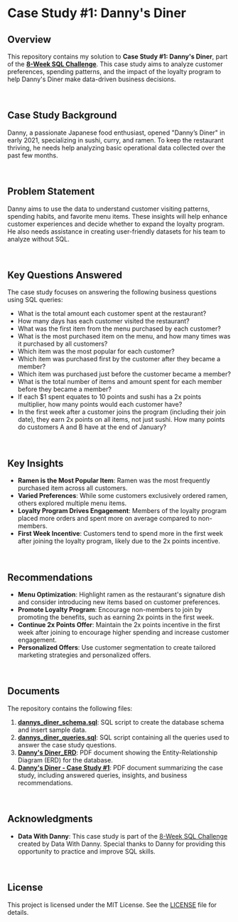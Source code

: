 # Case Study #1: Danny's Diner

## Overview
This repository contains my solution to **Case Study #1: Danny's Diner**, part of the **[8-Week SQL Challenge](https://8weeksqlchallenge.com)**. This case study aims to analyze customer preferences, spending patterns, and the impact of the loyalty program to help Danny's Diner make data-driven business decisions.

<br>

## Case Study Background
Danny, a passionate Japanese food enthusiast, opened "Danny’s Diner" in early 2021, specializing in sushi, curry, and ramen. To keep the restaurant thriving, he needs help analyzing basic operational data collected over the past few months.

<br>

## Problem Statement
Danny aims to use the data to understand customer visiting patterns, spending habits, and favorite menu items. These insights will help enhance customer experiences and decide whether to expand the loyalty program. He also needs assistance in creating user-friendly datasets for his team to analyze without SQL.

<br>

## Key Questions Answered
The case study focuses on answering the following business questions using SQL queries:

- What is the total amount each customer spent at the restaurant?
- How many days has each customer visited the restaurant?
- What was the first item from the menu purchased by each customer?
- What is the most purchased item on the menu, and how many times was it purchased by all customers?
- Which item was the most popular for each customer?
- Which item was purchased first by the customer after they became a member?
- Which item was purchased just before the customer became a member?
- What is the total number of items and amount spent for each member before they became a member?
- If each $1 spent equates to 10 points and sushi has a 2x points multiplier, how many points would each customer have?
- In the first week after a customer joins the program (including their join date), they earn 2x points on all items, not just sushi. How many points do customers A and B have at the end of January?

<br>

## Key Insights
- **Ramen is the Most Popular Item**: Ramen was the most frequently purchased item across all customers.
- **Varied Preferences**: While some customers exclusively ordered ramen, others explored multiple menu items.
- **Loyalty Program Drives Engagement**: Members of the loyalty program placed more orders and spent more on average compared to non-members.
- **First Week Incentive**: Customers tend to spend more in the first week after joining the loyalty program, likely due to the 2x points incentive.

<br>

## Recommendations
- **Menu Optimization**: Highlight ramen as the restaurant's signature dish and consider introducing new items based on customer preferences.
- **Promote Loyalty Program**: Encourage non-members to join by promoting the benefits, such as earning 2x points in the first week.
- **Continue 2x Points Offer**: Maintain the 2x points incentive in the first week after joining to encourage higher spending and increase customer engagement.
- **Personalized Offers**: Use customer segmentation to create tailored marketing strategies and personalized offers.

<br>

## Documents
The repository contains the following files:
1. **[dannys_diner_schema.sql](https://github.com/angelaboo/8-week-sql-challenge/blob/84c8749df5123ff450fb3c9fc1398daf882cd954/Case%20Study%20%231%20-%20Danny's%20Diner/dannys_diner_schema.sql)**: SQL script to create the database schema and insert sample data.
2. **[dannys_diner_queries.sql](https://github.com/angelaboo/8-week-sql-challenge/blob/84c8749df5123ff450fb3c9fc1398daf882cd954/Case%20Study%20%231%20-%20Danny's%20Diner/dannys_diner_queries.sql)**: SQL script containing all the queries used to answer the case study questions.
3. **[Danny's Diner_ERD](https://github.com/angelaboo/8-week-sql-challenge/blob/84c8749df5123ff450fb3c9fc1398daf882cd954/Case%20Study%20%231%20-%20Danny's%20Diner/Danny's%20Diner_ERD.pdf)**: PDF document showing the Entity-Relationship Diagram (ERD) for the database.
4. **[Danny's Diner - Case Study #1](https://github.com/angelaboo/8-week-sql-challenge/blob/84c8749df5123ff450fb3c9fc1398daf882cd954/Case%20Study%20%231%20-%20Danny's%20Diner/Danny's%20Diner%20-%20Case%20Study%20%231.pdf)**: PDF document summarizing the case study, including answered queries, insights, and business recommendations.


<br>

## Acknowledgments
- **Data With Danny**: This case study is part of the [8-Week SQL Challenge](https://8weeksqlchallenge.com/) created by Data With Danny. Special thanks to Danny for providing this opportunity to practice and improve SQL skills.


<br>

## License
This project is licensed under the MIT License. See the [LICENSE](https://github.com/angelaboo/8-week-sql-challenge/blob/84c8749df5123ff450fb3c9fc1398daf882cd954/LICENSE) file for details.